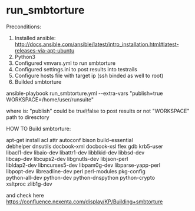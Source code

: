 # run_smbtorture
Preconditions:
1. Installed ansible: http://docs.ansible.com/ansible/latest/intro_installation.html#latest-releases-via-apt-ubuntu
2. Python3 
3. Configured vmvars.yml to run smbtorture
4. Configured settings.ini to post results into testrails
5. Configure hosts file with target ip (ssh binded as well to root)
6. Builded smbtorture

 ansible-playbook run_smbtorture.yml --extra-vars "publish=true WORKSPACE=/home/user/runsuite"

where is:
"publish" 	could be true\false to post results or not
"WORKSPACE"	path to diresctory


HOW TO Build smbtorture:

apt-get install acl attr autoconf bison build-essential \
  debhelper dnsutils docbook-xml docbook-xsl flex gdb krb5-user \
  libacl1-dev libaio-dev libattr1-dev libblkid-dev libbsd-dev \
  libcap-dev libcups2-dev libgnutls-dev libjson-perl \
  libldap2-dev libncurses5-dev libpam0g-dev libparse-yapp-perl \
  libpopt-dev libreadline-dev perl perl-modules pkg-config \
  python-all-dev python-dev python-dnspython python-crypto \
  xsltproc zlib1g-dev

and check here https://confluence.nexenta.com/display/KP/Building+smbtorture
